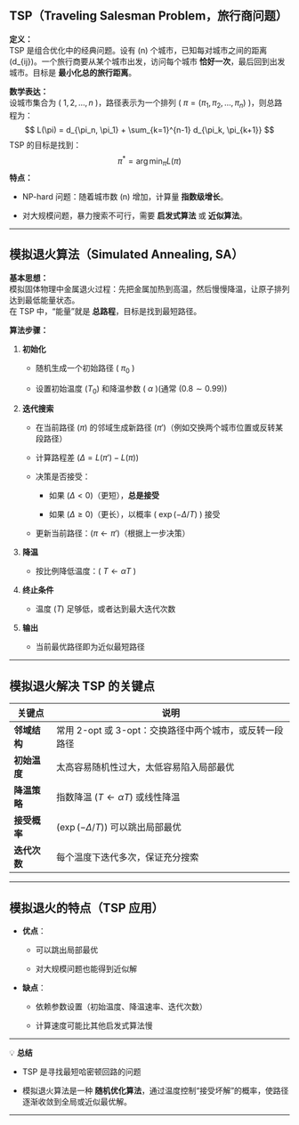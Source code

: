 ## TSP（Traveling Salesman Problem，旅行商问题）

**定义：**  
TSP 是组合优化中的经典问题。设有 (n) 个城市，已知每对城市之间的距离 (d_{ij})。一个旅行商要从某个城市出发，访问每个城市 **恰好一次**，最后回到出发城市。目标是 **最小化总的旅行距离**。

**数学表达：**  
设城市集合为 ( ${1, 2, \dots, n}$ )，路径表示为一个排列 ( $\pi = (\pi_1, \pi_2, \dots, \pi_n)$ )，则总路程为：
$$
L(\pi) = d_{\pi_n, \pi_1} + \sum_{k=1}^{n-1} d_{\pi_k, \pi_{k+1}}
$$
TSP 的目标是找到：
$$
\pi^* = \arg \min_\pi L(\pi) 
$$
**特点：**

- NP-hard 问题：随着城市数 (n) 增加，计算量 **指数级增长**。
    
- 对大规模问题，暴力搜索不可行，需要 **启发式算法** 或 **近似算法**。
    

---

## 模拟退火算法（Simulated Annealing, SA）

**基本思想：**  
模拟固体物理中金属退火过程：先把金属加热到高温，然后慢慢降温，让原子排列达到最低能量状态。  
在 TSP 中，“能量”就是 **总路程**，目标是找到最短路径。

**算法步骤：**

1. **初始化**
    
    - 随机生成一个初始路径 ( $\pi_0$ )
        
    - 设置初始温度 ($T_0$) 和降温参数 ( $\alpha$ )(通常 ($0.8 \sim 0.99$))
        
2. **迭代搜索**
    
    - 在当前路径 ($\pi$) 的邻域生成新路径 ($\pi'$)（例如交换两个城市位置或反转某段路径）
        
    - 计算路程差 ($\Delta = L(\pi') - L(\pi)$)
        
    - 决策是否接受：
        
        - 如果 ($\Delta < 0$)（更短），**总是接受**
            
        - 如果 ($\Delta \ge 0$)（更长），以概率 ( $\exp(-\Delta / T)$ ) 接受
            
    - 更新当前路径：($\pi \gets \pi'$)（根据上一步决策）
        
3. **降温**
    
    - 按比例降低温度：( $T \gets \alpha T$ )
        
4. **终止条件**
    
    - 温度 ($T$) 足够低，或者达到最大迭代次数
        
5. **输出**
    
    - 当前最优路径即为近似最短路径
        

---

## 模拟退火解决 TSP 的关键点

| 关键点      | 说明                                 |
| -------- | ---------------------------------- |
| **邻域结构** | 常用 2-opt 或 3-opt：交换路径中两个城市，或反转一段路径 |
| **初始温度** | 太高容易随机性过大，太低容易陷入局部最优               |
| **降温策略** | 指数降温 ($T \gets \alpha T$) 或线性降温    |
| **接受概率** | ($\exp(-\Delta / T)$) 可以跳出局部最优     |
| **迭代次数** | 每个温度下迭代多次，保证充分搜索                   |

---

## 模拟退火的特点（TSP 应用）

- **优点**：
    
    - 可以跳出局部最优
        
    - 对大规模问题也能得到近似解
        
- **缺点**：
    
    - 依赖参数设置（初始温度、降温速率、迭代次数）
        
    - 计算速度可能比其他启发式算法慢
        

---

💡 **总结**

- TSP 是寻找最短哈密顿回路的问题
    
- 模拟退火算法是一种 **随机优化算法**，通过温度控制“接受坏解”的概率，使路径逐渐收敛到全局或近似最优解。
    

---
